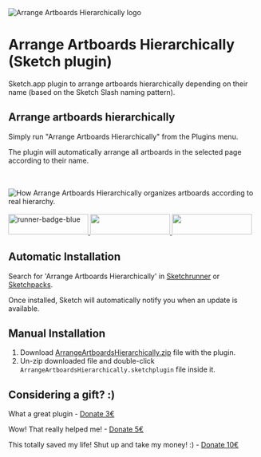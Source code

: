 <img src="https://github.com/oodesign/arrange-artboards-hierarchically/blob/master/Images/Hero.jpg" alt="Arrange Artboards Hierarchically logo"/>

# Arrange Artboards Hierarchically (Sketch plugin)

Sketch.app plugin to arrange artboards hierarchically depending on their name (based on the Sketch Slash naming pattern).

## Arrange artboards hierarchically

Simply run "Arrange Artboards Hierarchically" from the Plugins menu.

The plugin will automatically arrange all artboards in the selected page according to their name.
<br/><br/><br/>

<img src="https://github.com/oodesign/arrange-artboards-hierarchically/blob/master/Images/ArrangeHierarchically.gif" alt="How Arrange Artboards Hierarchically organizes artboards according to real hierarchy."/>
<br/><br/>

<a href="http://bit.ly/SketchRunnerWebsite">
	<img width="160" height="41" src="http://bit.ly/RunnerBadgeBlue" alt="runner-badge-blue">
</a>

<a href="https://sketchpacks.com/oodesign/arrange-artboards-hierarchically/install">
	<img width="160" height="41" src="http://sketchpacks-com.s3.amazonaws.com/assets/badges/sketchpacks-badge-install.png" >
</a>

<a href="https://www.paypal.me/oodesign/5">
	<img width="160" height="41" src="https://github.com/oodesign/arrange-artboards-hierarchically/blob/master/Images/paypal-badge.png">
</a>

## Automatic Installation

Search for 'Arrange Artboards Hierarchically' in [Sketchrunner](http://sketchrunner.com/) or [Sketchpacks](https://sketchpacks.com/).

Once installed, Sketch will automatically notify you when an update is available.

## Manual Installation

1. Download [ArrangeArtboardsHierarchically.zip](https://github.com/oodesign/arrange-artboards-hierarchically/archive/master.zip) file with the plugin.
2. Un-zip downloaded file and double-click `ArrangeArtboardsHierarchically.sketchplugin` file inside it.


## Considering a gift? :)

What a great plugin - <a href="https://www.paypal.me/oodesign/3" target="_blank">Donate 3€</a>

Wow! That really helped me! - <a href="https://www.paypal.me/oodesign/5" target="_blank">Donate 5€</a>

This totally saved my life! Shut up and take my money! :) - <a href="https://www.paypal.me/oodesign/10" target="_blank">Donate 10€</a>
